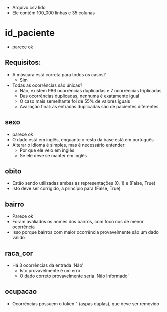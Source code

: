 - Arquivo csv lido
- Ele contém 100_000 linhas e 35 colunas

# id_paciente
- parece ok
## Requisitos:
- A máscara está correta para todos os casos?
    - Sim
- Todas as ocorrências são únicas?
    - Não, existem 986 ocorrências duplicadas e 7 ocorrências triplicadas
    - Das ocorrências duplicadas, nenhuma é exatamente igual
    - O caso mais semelhante foi de 55% de valores iguais
    - Avaliação final: as entradas duplicadas são de pacientes diferentes

## sexo
- parece ok
- O dado está em inglês, enquanto o resto da base está em português
- Alterar o idioma é simples, mas é necessário entender:
    - Por que ele veio em inglês
    - Se ele deve se manter em inglês

## obito
- Estão sendo utilizadas ambas as representações (0, 1) e (False, True)
- Isto deve ser corrigido, a princípio para (False, True)

## bairro
- Parece ok
- Foram avaliados os nomes dos bairros, com foco nos de menor ocorrência
- Isso porque bairros com maior ocorrência provavelmente são um dado válido

## raca_cor
- Há 3 ocorrências da entrada 'Não'
    - Isto provavelmente é um erro
    - O dado correto provavelmente seria 'Não Informado'

## ocupacao
- Ocorrências possuem o token " (aspas duplas), que deve ser removido